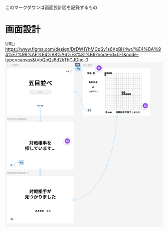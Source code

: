このマークダウンは画面設計図を記録するもの

# 画面設計
URL:
https://www.figma.com/design/DrDW1YhMCpSv1s6XpBH4wr/%E4%BA%94%E7%9B%AE%E4%B8%A6%E3%81%B9?node-id=0-1&node-type=canvas&t=bQoQs6d2kThGJDno-0
![Alt text](./imgs/window-display-design-1.png)